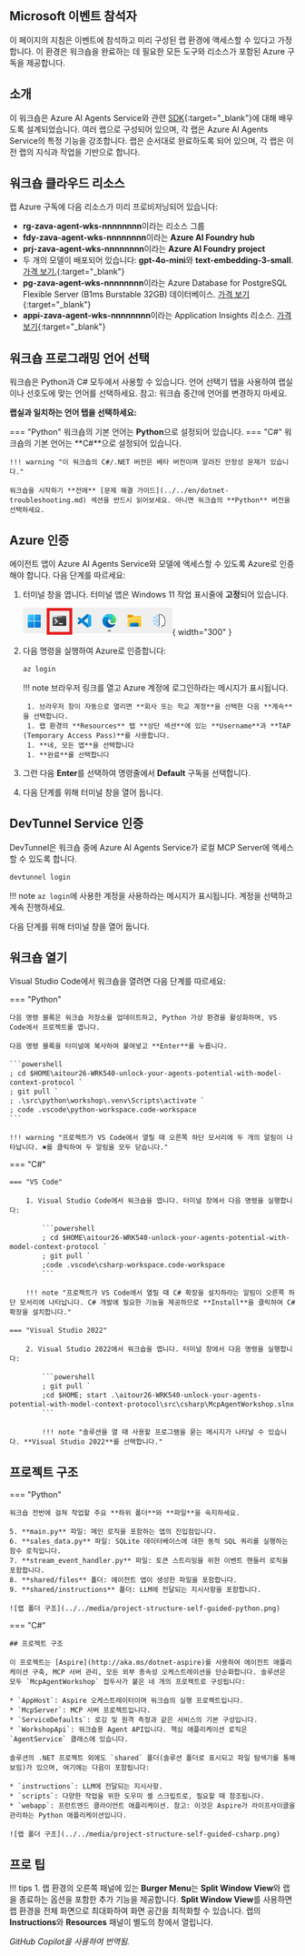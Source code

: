 ## Microsoft 이벤트 참석자

이 페이지의 지침은 이벤트에 참석하고 미리 구성된 랩 환경에 액세스할 수 있다고 가정합니다. 이 환경은 워크숍을 완료하는 데 필요한 모든 도구와 리소스가 포함된 Azure 구독을 제공합니다.

## 소개

이 워크숍은 Azure AI Agents Service와 관련 [SDK](https://learn.microsoft.com/python/api/overview/azure/ai-projects-readme?context=%2Fazure%2Fai-services%2Fagents%2Fcontext%2Fcontext){:target="_blank"}에 대해 배우도록 설계되었습니다. 여러 랩으로 구성되어 있으며, 각 랩은 Azure AI Agents Service의 특정 기능을 강조합니다. 랩은 순서대로 완료하도록 되어 있으며, 각 랩은 이전 랩의 지식과 작업을 기반으로 합니다.

## 워크숍 클라우드 리소스

랩 Azure 구독에 다음 리소스가 미리 프로비저닝되어 있습니다:

- **rg-zava-agent-wks-nnnnnnnn**이라는 리소스 그룹
- **fdy-zava-agent-wks-nnnnnnnn**이라는 **Azure AI Foundry hub**
- **prj-zava-agent-wks-nnnnnnnn**이라는 **Azure AI Foundry project**
- 두 개의 모델이 배포되어 있습니다: **gpt-4o-mini**와 **text-embedding-3-small**. [가격 보기.](https://azure.microsoft.com/pricing/details/cognitive-services/openai-service/){:target="\_blank"}
- **pg-zava-agent-wks-nnnnnnnn**이라는 Azure Database for PostgreSQL Flexible Server (B1ms Burstable 32GB) 데이터베이스. [가격 보기](https://azure.microsoft.com/pricing/details/postgresql/flexible-server){:target="\_blank"}
- **appi-zava-agent-wks-nnnnnnnn**이라는 Application Insights 리소스. [가격 보기](https://azure.microsoft.com/pricing/calculator/?service=monitor){:target="\_blank"}

## 워크숍 프로그래밍 언어 선택

워크숍은 Python과 C# 모두에서 사용할 수 있습니다. 언어 선택기 탭을 사용하여 랩실이나 선호도에 맞는 언어를 선택하세요. 참고: 워크숍 중간에 언어를 변경하지 마세요.

**랩실과 일치하는 언어 탭을 선택하세요:**

=== "Python"
    워크숍의 기본 언어는 **Python**으로 설정되어 있습니다.
=== "C#"
    워크숍의 기본 언어는 **C#**으로 설정되어 있습니다.

    !!! warning "이 워크숍의 C#/.NET 버전은 베타 버전이며 알려진 안정성 문제가 있습니다."

    워크숍을 시작하기 **전에** [문제 해결 가이드](../../en/dotnet-troubleshooting.md) 섹션을 반드시 읽어보세요. 아니면 워크숍의 **Python** 버전을 선택하세요.

## Azure 인증

에이전트 앱이 Azure AI Agents Service와 모델에 액세스할 수 있도록 Azure로 인증해야 합니다. 다음 단계를 따르세요:

1. 터미널 창을 엽니다. 터미널 앱은 Windows 11 작업 표시줄에 **고정**되어 있습니다.

    ![터미널 창 열기](../../media/windows-taskbar.png){ width="300" }

2. 다음 명령을 실행하여 Azure로 인증합니다:

    ```powershell
    az login
    ```

    !!! note
        브라우저 링크를 열고 Azure 계정에 로그인하라는 메시지가 표시됩니다.

        1. 브라우저 창이 자동으로 열리면 **회사 또는 학교 계정**을 선택한 다음 **계속**을 선택합니다.
        1. 랩 환경의 **Resources** 탭 **상단 섹션**에 있는 **Username**과 **TAP (Temporary Access Pass)**를 사용합니다.
        1. **네, 모든 앱**을 선택합니다
        1. **완료**를 선택합니다

3. 그런 다음 **Enter**를 선택하여 명령줄에서 **Default** 구독을 선택합니다.

4. 다음 단계를 위해 터미널 창을 열어 둡니다.

## DevTunnel Service 인증

DevTunnel은 워크숍 중에 Azure AI Agents Service가 로컬 MCP Server에 액세스할 수 있도록 합니다.

```powershell
devtunnel login
```

!!! note
    `az login`에 사용한 계정을 사용하라는 메시지가 표시됩니다. 계정을 선택하고 계속 진행하세요.

다음 단계를 위해 터미널 창을 열어 둡니다.

## 워크숍 열기

Visual Studio Code에서 워크숍을 열려면 다음 단계를 따르세요:

=== "Python"

    다음 명령 블록은 워크숍 저장소를 업데이트하고, Python 가상 환경을 활성화하며, VS Code에서 프로젝트를 엽니다.

    다음 명령 블록을 터미널에 복사하여 붙여넣고 **Enter**를 누릅니다.

    ```powershell
    ; cd $HOME\aitour26-WRK540-unlock-your-agents-potential-with-model-context-protocol `
    ; git pull `
    ; .\src\python\workshop\.venv\Scripts\activate `
    ; code .vscode\python-workspace.code-workspace
    ```

    !!! warning "프로젝트가 VS Code에서 열릴 때 오른쪽 하단 모서리에 두 개의 알림이 나타납니다. ✖를 클릭하여 두 알림을 모두 닫습니다."

=== "C#"

    === "VS Code"

        1. Visual Studio Code에서 워크숍을 엽니다. 터미널 창에서 다음 명령을 실행합니다:

            ```powershell
            ; cd $HOME\aitour26-WRK540-unlock-your-agents-potential-with-model-context-protocol `
            ; git pull `
            ;code .vscode\csharp-workspace.code-workspace
            ```

        !!! note "프로젝트가 VS Code에서 열릴 때 C# 확장을 설치하라는 알림이 오른쪽 하단 모서리에 나타납니다. C# 개발에 필요한 기능을 제공하므로 **Install**을 클릭하여 C# 확장을 설치합니다."

    === "Visual Studio 2022"

        2. Visual Studio 2022에서 워크숍을 엽니다. 터미널 창에서 다음 명령을 실행합니다:

            ```powershell
            ; git pull `
            ;cd $HOME; start .\aitour26-WRK540-unlock-your-agents-potential-with-model-context-protocol\src\csharp\McpAgentWorkshop.slnx
            ```

            !!! note "솔루션을 열 때 사용할 프로그램을 묻는 메시지가 나타날 수 있습니다. **Visual Studio 2022**를 선택합니다."

## 프로젝트 구조

=== "Python"

    워크숍 전반에 걸쳐 작업할 주요 **하위 폴더**와 **파일**을 숙지하세요.

    5. **main.py** 파일: 메인 로직을 포함하는 앱의 진입점입니다.
    6. **sales_data.py** 파일: SQLite 데이터베이스에 대한 동적 SQL 쿼리를 실행하는 함수 로직입니다.
    7. **stream_event_handler.py** 파일: 토큰 스트리밍을 위한 이벤트 핸들러 로직을 포함합니다.
    8. **shared/files** 폴더: 에이전트 앱이 생성한 파일을 포함합니다.
    9. **shared/instructions** 폴더: LLM에 전달되는 지시사항을 포함합니다.

    ![랩 폴더 구조](../../media/project-structure-self-guided-python.png)

=== "C#"

    ## 프로젝트 구조

    이 프로젝트는 [Aspire](http://aka.ms/dotnet-aspire)를 사용하여 에이전트 애플리케이션 구축, MCP 서버 관리, 모든 외부 종속성 오케스트레이션을 단순화합니다. 솔루션은 모두 `McpAgentWorkshop` 접두사가 붙은 네 개의 프로젝트로 구성됩니다:

    * `AppHost`: Aspire 오케스트레이터이며 워크숍의 실행 프로젝트입니다.
    * `McpServer`: MCP 서버 프로젝트입니다.
    * `ServiceDefaults`: 로깅 및 원격 측정과 같은 서비스의 기본 구성입니다.
    * `WorkshopApi`: 워크숍용 Agent API입니다. 핵심 애플리케이션 로직은 `AgentService` 클래스에 있습니다.

    솔루션의 .NET 프로젝트 외에도 `shared` 폴더(솔루션 폴더로 표시되고 파일 탐색기를 통해 보임)가 있으며, 여기에는 다음이 포함됩니다:

    * `instructions`: LLM에 전달되는 지시사항.
    * `scripts`: 다양한 작업을 위한 도우미 셸 스크립트로, 필요할 때 참조됩니다.
    * `webapp`: 프런트엔드 클라이언트 애플리케이션. 참고: 이것은 Aspire가 라이프사이클을 관리하는 Python 애플리케이션입니다.

    ![랩 폴더 구조](../../media/project-structure-self-guided-csharp.png)

## 프로 팁

!!! tips
    1. 랩 환경의 오른쪽 패널에 있는 **Burger Menu**는 **Split Window View**와 랩을 종료하는 옵션을 포함한 추가 기능을 제공합니다. **Split Window View**를 사용하면 랩 환경을 전체 화면으로 최대화하여 화면 공간을 최적화할 수 있습니다. 랩의 **Instructions**와 **Resources** 패널이 별도의 창에서 열립니다.

*GitHub Copilot을 사용하여 번역됨.*
